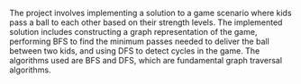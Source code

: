 The project involves implementing a solution to a game scenario where kids pass a ball to each other based on their strength levels. The implemented solution includes constructing a graph representation of the game, performing BFS to find the minimum passes needed to deliver the ball between two kids, and using DFS to detect cycles in the game. The algorithms used are BFS and DFS, which are fundamental graph traversal algorithms.
